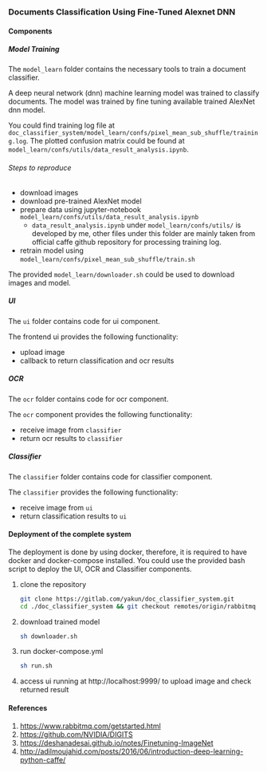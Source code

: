 ### Documents Classification Using Fine-Tuned Alexnet DNN

#### Components

##### Model Training
The `model_learn` folder contains the necessary tools to train a document classifier.

A deep neural network (dnn) machine learning model was trained to classify documents. The model was trained by fine tuning available trained AlexNet dnn model.

You could find training log file at `doc_classifier_system/model_learn/confs/pixel_mean_sub_shuffle/training.log`. 
The plotted confusion matrix could be found at `model_learn/confs/utils/data_result_analysis.ipynb`.


###### Steps to reproduce
* download images
* download pre-trained AlexNet model
* prepare data using jupyter-notebook `model_learn/confs/utils/data_result_analysis.ipynb`
  * `data_result_analysis.ipynb` under `model_learn/confs/utils/` is developed by me, other files under this folder are mainly taken from official caffe github repository for processing training log.
* retrain model using `model_learn/confs/pixel_mean_sub_shuffle/train.sh`

The provided `model_learn/downloader.sh` could be used to download images and model.

##### UI
The `ui` folder contains code for ui component.

The frontend ui provides the following functionality:
* upload image
* callback to return classification and ocr results

##### OCR

The `ocr` folder contains code for ocr component.

The `ocr` component provides the following functionality:
* receive image from `classifier`
* return ocr results to `classifier`

##### Classifier

The `classifier` folder contains code for classifier component.

The `classifier` provides the following functionality:
* receive image from `ui`
* return classification results to `ui`

#### Deployment of the complete system

The deployment is done by using docker, therefore, it is required to have docker and docker-compose installed.
You could use the provided bash script to deploy the UI, OCR and Classifier components.

1. clone the repository
    ```bash
    git clone https://gitlab.com/yakun/doc_classifier_system.git
    cd ./doc_classifier_system && git checkout remotes/origin/rabbitmq
    ```

2. download trained model
    ```bash
    sh downloader.sh
    ```
3. run docker-compose.yml
    ```bash
    sh run.sh
    ```
4. access ui running at http://localhost:9999/ to upload image and check returned result

#### References
1. https://www.rabbitmq.com/getstarted.html
2. https://github.com/NVIDIA/DIGITS
3. https://deshanadesai.github.io/notes/Finetuning-ImageNet
4. http://adilmoujahid.com/posts/2016/06/introduction-deep-learning-python-caffe/